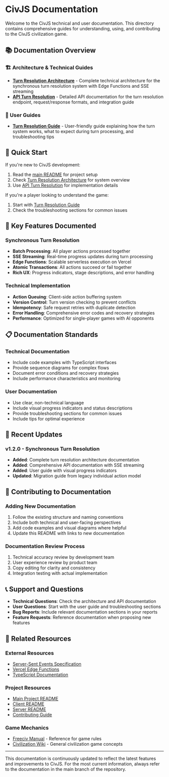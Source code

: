 # CivJS Documentation

Welcome to the CivJS technical and user documentation. This directory contains comprehensive guides for understanding, using, and contributing to the CivJS civilization game.

## 📚 Documentation Overview

### 🏗️ Architecture & Technical Guides

- **[Turn Resolution Architecture](turn-resolution-architecture.md)** - Complete technical architecture for the synchronous turn resolution system with Edge Functions and SSE streaming
- **[API Turn Resolution](api-turn-resolution.md)** - Detailed API documentation for the turn resolution endpoint, request/response formats, and integration guide

### 👥 User Guides

- **[Turn Resolution Guide](turn-resolution-guide.md)** - User-friendly guide explaining how the turn system works, what to expect during turn processing, and troubleshooting tips

## 🚀 Quick Start

If you're new to CivJS development:

1. Read the [main README](../README.md) for project setup
2. Check [Turn Resolution Architecture](turn-resolution-architecture.md) for system overview
3. Use [API Turn Resolution](api-turn-resolution.md) for implementation details

If you're a player looking to understand the game:

1. Start with [Turn Resolution Guide](turn-resolution-guide.md)
2. Check the troubleshooting sections for common issues

## 🎯 Key Features Documented

### Synchronous Turn Resolution
- **Batch Processing**: All player actions processed together
- **SSE Streaming**: Real-time progress updates during turn processing  
- **Edge Functions**: Scalable serverless execution on Vercel
- **Atomic Transactions**: All actions succeed or fail together
- **Rich UX**: Progress indicators, stage descriptions, and error handling

### Technical Implementation  
- **Action Queuing**: Client-side action buffering system
- **Version Control**: Turn version checking to prevent conflicts
- **Idempotency**: Safe request retries with duplicate detection
- **Error Handling**: Comprehensive error codes and recovery strategies
- **Performance**: Optimized for single-player games with AI opponents

## 📋 Documentation Standards

### Technical Documentation
- Include code examples with TypeScript interfaces
- Provide sequence diagrams for complex flows
- Document error conditions and recovery strategies  
- Include performance characteristics and monitoring

### User Documentation
- Use clear, non-technical language
- Include visual progress indicators and status descriptions
- Provide troubleshooting sections for common issues
- Include tips for optimal experience

## 🔄 Recent Updates

### v1.2.0 - Synchronous Turn Resolution
- **Added**: Complete turn resolution architecture documentation
- **Added**: Comprehensive API documentation with SSE streaming
- **Added**: User guide with visual progress indicators
- **Updated**: Migration guide from legacy individual action model

## 🤝 Contributing to Documentation

### Adding New Documentation
1. Follow the existing structure and naming conventions
2. Include both technical and user-facing perspectives
3. Add code examples and visual diagrams where helpful
4. Update this README with links to new documentation

### Documentation Review Process
1. Technical accuracy review by development team
2. User experience review by product team  
3. Copy editing for clarity and consistency
4. Integration testing with actual implementation

## 📞 Support and Questions

- **Technical Questions**: Check the architecture and API documentation
- **User Questions**: Start with the user guide and troubleshooting sections
- **Bug Reports**: Include relevant documentation sections in your reports
- **Feature Requests**: Reference documentation when proposing new features

## 🔗 Related Resources

### External Resources
- [Server-Sent Events Specification](https://html.spec.whatwg.org/multipage/server-sent-events.html)
- [Vercel Edge Functions](https://vercel.com/docs/functions/edge-functions)
- [TypeScript Documentation](https://www.typescriptlang.org/docs/)

### Project Resources
- [Main Project README](../README.md)
- [Client README](../apps/client/README.md) 
- [Server README](../apps/server/README.md)
- [Contributing Guide](../CONTRIBUTING.md)

### Game Mechanics
- [Freeciv Manual](https://www.freeciv.org/manual/) - Reference for game rules
- [Civilization Wiki](https://civilization.fandom.com/) - General civilization game concepts

---

This documentation is continuously updated to reflect the latest features and improvements to CivJS. For the most current information, always refer to the documentation in the main branch of the repository.